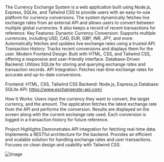 The Currency Exchange System is a web application built using Node.js, Express, SQLite, and Tailwind CSS to provide users with an easy-to-use platform for currency conversions. The system dynamically fetches live exchange rates from an external API and allows users to convert between multiple global currencies. It also keeps a record of recent transactions for reference.
Key Features:
Dynamic Currency Conversion:
Supports multiple currencies, including USD, CAD, EUR, GBP, INR, JPY, and more.
Automatically fetches and updates live exchange rates using a trusted API.
Transaction History:
Tracks recent conversions and displays them for the user.
Modern Frontend Design:
Built with HTML, CSS, and Tailwind CSS, offering a responsive and user-friendly interface.
Database-Driven Backend:
Utilizes SQLite for storing and querying exchange rates and transaction records.
API Integration:
Fetches real-time exchange rates for accurate and up-to-date conversions.

Frontend: HTML, CSS, Tailwind CSS
Backend: Node.js, Express.js
Database: SQLite
API: https://www.exchangerate-api.com/

How It Works:
Users input the currency they want to convert, the target currency, and the amount.
The application fetches the latest exchange rate from the API and performs the conversion.
Results are displayed on the screen along with the current exchange rate used.
Each conversion is logged in a transaction history for future reference.

Project Highlights
Demonstrates API integration for fetching real-time data.
Implements a RESTful architecture for the backend.
Provides an efficient and scalable solution for handling exchange rates and user transactions.
Focuses on clean design and usability with Tailwind CSS.

![image](https://github.com/user-attachments/assets/5772b975-cb79-48b2-a053-5c50b259ba82)
